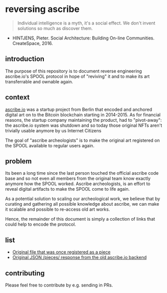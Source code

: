 # reversing ascribe

> Individual intelligence is a myth, it's a social effect. We don't invent
> solutions so much as discover them.

- HINTJENS, Pieter. Social Architecture: Building On-line Communities.
  CreateSpace, 2016.

## introduction

The purpose of this repository is to document reverse engineering ascribe.io's
SPOOL protocol in hope of "reviving" it and to make its art transferrable and
ownable again.

## context

[ascribe.io](https://ascribe.io) was a startup project from Berlin that encoded
and anchored digital art on to the Bitcoin blockchain starting in 2014-2015. As
for financial reasons, the startup company maintaining the product, had to
"pivot-away": the ascribe.io system was shutdown and so today those original
NFTs aren't trivially usable anymore by us Internet Citizens

The goal of "ascribe archeologists" is to make the original art registered on
the SPOOL available to regular users again.

## problem

Its been a long time since the last person touched the official ascribe code
base and so not even all members from the original team know exactly anymore
how the SPOOL worked. Ascribe archeologists, is an effort to reveal digital
artifacts to make the SPOOL come to life again.

As a potential solution to scaling our archeological work, we believe that by
curating and gathering all possible knowledge about ascribe, we can make it
scalable and possible to re-access old art works.

Hence, the remainder of this document is simply a collection of links that
could help to encode the protocol.

## list

- [Original file that was once registered as a
  piece](https://drive.google.com/file/d/1s-hz0GpMOGuzKvj-bL2YX8Mp4MW5zWoQ/view)
- [Original JSON /pieces/ response from the old ascribe.io
  backend](https://github.com/ascribe/pyspool/issues/51#issuecomment-952819445)

## contributing

Please feel free to contribute by e.g. sending in PRs.
